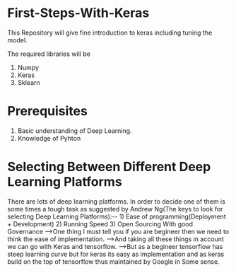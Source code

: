 # First-Steps-With-Keras
This Repository will give fine introduction to keras including tuning the model. 

The required libraries will be
1) Numpy 
2) Keras
3) Sklearn

# Prerequisites
1) Basic understanding of Deep Learning.
2) Knowledge of Pyhton

# Selecting Between Different Deep Learning Platforms
  There are lots of deep learning platforms. In order to decide one of them is some times a tough task as suggested by Andrew Ng(The keys to look for selecting Deep Learning Platforms):--
    1) Ease of programming(Deployment + Development)
    2) Running Speed
    3) Open Sourcing With good Governance
-->One thing I must tell you if you are begineer then we need to think the ease of implementation.
-->And taking all these things in account we can go with Keras and tensorflow.
-->But as a begineer tensorflow has steep learning curve but for keras its easy as implementation and as keras build on the top of tensorflow thus maintained by Google in Some sense.



